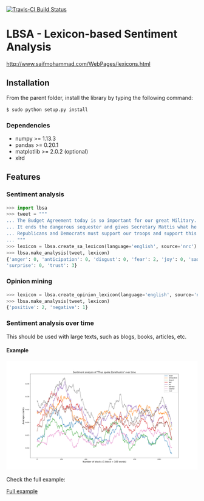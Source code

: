 [![Travis-CI Build Status](https://travis-ci.org/AntoinePassemiers/Lexicon-Based-Sentiment-Analysis.svg?branch=master)](https://travis-ci.org/AntoinePassemiers/Lexicon-Based-Sentiment-Analysis)
# LBSA - Lexicon-based Sentiment Analysis

http://www.saifmohammad.com/WebPages/lexicons.html

## Installation

From the parent folder, install the library by typing the following command:

```sh
$ sudo python setup.py install
```

### Dependencies

* numpy >= 1.13.3
* pandas >= 0.20.1
* matplotlib >= 2.0.2 (optional)
* xlrd

## Features

### Sentiment analysis

```python
>>> import lbsa
>>> tweet = """
... The Budget Agreement today is so important for our great Military.
... It ends the dangerous sequester and gives Secretary Mattis what he needs to keep America Great.
... Republicans and Democrats must support our troops and support this Bill!
... """
>>> lexicon = lbsa.create_sa_lexicon(language='english', source='nrc')
>>> lbsa.make_analysis(tweet, lexicon)
{'anger': 0, 'anticipation': 0, 'disgust': 0, 'fear': 2, 'joy': 0, 'sadness': 0, 
'surprise': 0, 'trust': 3}
```

### Opinion mining

```python
>>> lexicon = lbsa.create_opinion_lexicon(language='english', source='nrc')
>>> lbsa.make_analysis(tweet, lexicon)
{'positive': 2, 'negative': 1}
```

### Sentiment analysis over time

This should be used with large texts, such as blogs, books, articles, etc.

#### Example

![alt text](imgs/zarathustra.png)

Check the full example:

[Full example](https://github.com/AntoinePassemiers/Lexicon-Based-Sentiment-Analysis/blob/master/src/examples/example.py)